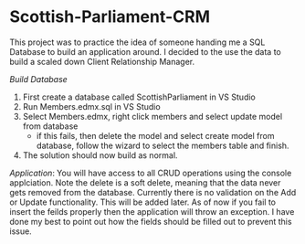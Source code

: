 # Scottish-Parliament-CRM
This project was to practice the idea of someone handing me a SQL Database to build an application around. I decided to the use the data to build a scaled down Client Relationship Manager. 

*Build Database*
1. First create a database called ScottishParliament in VS Studio
2. Run Members.edmx.sql in VS Studio
3. Select Members.edmx, right click members and select update model from database
	- if this fails, then delete the model and select create model from database, follow the wizard to select the members table and finish. 
4. The solution should now build as normal. 

*Application*: 
You will have access to all CRUD operations using the console applciation. Note the delete is a soft delete, meaning that the data never gets removed from the database. Currently there is no validation on the Add or Update functionality. This will be added later. As of now if you fail to insert the feilds properly then the application will throw an exception. I have done my best to point out how the fields should be filled out to prevent this issue. 

